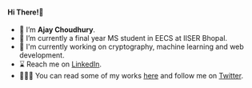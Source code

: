 #### Hi There!👋
- 👋 I’m <strong>Ajay Choudhury</strong>.
- 🌱 I’m currently a final year MS student in EECS at IISER Bhopal.
- 🔭 I'm currently working on cryptography, machine learning and web development.
- ⌛ Reach me on <a href="https://linkedin.com/in/ajaycc17">LinkedIn</a>.
- 👩🏾‍💻 You can read some of my works <a href="https://ajaycc17.github.io/">here</a> and follow me on <a href="https://twitter.com/ajaycc17">Twitter</a>.

<!---
ajaycc17/ajaycc17 is a ✨ special ✨ repository because its `README.md` (this file) appears on your GitHub profile.
You can click the Preview link to take a look at your changes.
--->
